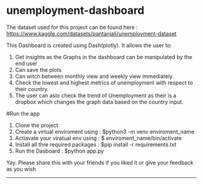 # unemployment-dashboard

The dataset used for this project can be found here : https://www.kaggle.com/datasets/pantanjali/unemployment-dataset

This Dashboard is created using Dash(plotly). It allows the user to:

1. Get insights as the Graphs in the dashboard can be manipulated by the end user
2. Can save the plots
3. Can witch between monthly view and weekly view immediately.
4. Check the lowest and highest metrics of unemployment with respect to their country.
5. The user can aslo check the trend of Unemployment as their is a dropbox which changes the graph data based on the country input.

#Run the app
1. Clone the project
2. Create a virtual enviroment using : $python3 -m venv enviroment_name
3. Actiavate your viratual env using : $.enviroment_name/bin/activate
4. Install all thre required packages : $pip install -r requirements.txt
5. Run the Dasboard : $python app.py

Yay. Please share this with your friends if you liked it or give your feedback as you wish

--------------------------------------------------
